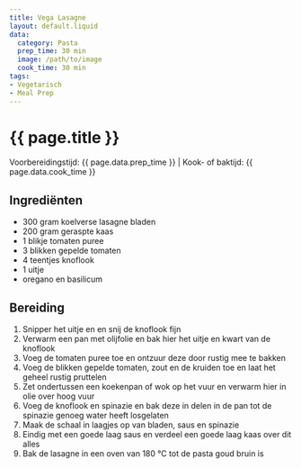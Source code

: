 ```yaml
---
title: Vega Lasagne
layout: default.liquid
data:
  category: Pasta
  prep_time: 30 min
  image: /path/to/image
  cook_time: 30 min
tags:
- Vegetarisch
- Meal Prep
---
```

# {{ page.title }}

Voorbereidingstijd: {{ page.data.prep_time }} | Kook- of baktijd: {{ page.data.cook_time }}

## Ingrediënten
- 300 gram koelverse lasagne bladen
- 200 gram geraspte kaas
- 1 blikje tomaten puree
- 3 blikken gepelde tomaten
- 4 teentjes knoflook
- 1 uitje
- oregano en basilicum

## Bereiding
1. Snipper het uitje en en snij de knoflook fijn
2. Verwarm een pan met olijfolie en bak hier het uitje en kwart van de knoflook
3. Voeg de tomaten puree toe en ontzuur deze door rustig mee te bakken
4. Voeg de blikken gepelde tomaten, zout en de kruiden toe en laat het geheel rustig pruttelen
5. Zet ondertussen een koekenpan of wok op het vuur en verwarm hier in olie over hoog vuur
6. Voeg de knoflook en spinazie en bak deze in delen in de pan tot de spinazie genoeg water heeft losgelaten
7. Maak de schaal in laagjes op van bladen, saus en spinazie
8. Eindig met een goede laag saus en verdeel een goede laag kaas over dit alles
9. Bak de lasagne in een oven van 180 °C tot de pasta goud bruin is
